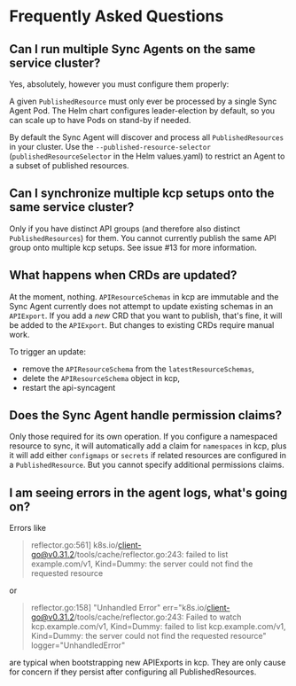 # Frequently Asked Questions

## Can I run multiple Sync Agents on the same service cluster?

Yes, absolutely, however you must configure them properly:

A given `PublishedResource` must only ever be processed by a single Sync Agent Pod. The Helm chart
configures leader-election by default, so you can scale up to have Pods on stand-by if needed.

By default the Sync Agent will discover and process all `PublishedResources` in your cluster. Use
the `--published-resource-selector` (`publishedResourceSelector` in the Helm values.yaml) to
restrict an Agent to a subset of published resources.

## Can I synchronize multiple kcp setups onto the same service cluster?

Only if you have distinct API groups (and therefore also distinct `PublishedResources`) for them.
You cannot currently publish the same API group onto multiple kcp setups. See issue #13 for more
information.

## What happens when CRDs are updated?

At the moment, nothing. `APIResourceSchemas` in kcp are immutable and the Sync Agent currently does
not attempt to update existing schemas in an `APIExport`. If you add a _new_ CRD that you want to
publish, that's fine, it will be added to the `APIExport`. But changes to existing CRDs require
manual work.

To trigger an update:

* remove the `APIResourceSchema` from the `latestResourceSchemas`,
* delete the `APIResourceSchema` object in kcp,
* restart the api-syncagent

## Does the Sync Agent handle permission claims?

Only those required for its own operation. If you configure a namespaced resource to sync, it will
automatically add a claim for `namespaces` in kcp, plus it will add either `configmaps` or `secrets`
if related resources are configured in a `PublishedResource`. But you cannot specify additional
permissions claims.

## I am seeing errors in the agent logs, what's going on?

Errors like

> reflector.go:561] k8s.io/client-go@v0.31.2/tools/cache/reflector.go:243: failed to list
> example.com/v1, Kind=Dummy: the server could not find the requested resource

or

> reflector.go:158] "Unhandled Error" err="k8s.io/client-go@v0.31.2/tools/cache/reflector.go:243:
> Failed to watch kcp.example.com/v1, Kind=Dummy: failed to list kcp.example.com/v1, Kind=Dummy:
> the server could not find the requested resource" logger="UnhandledError"

are typical when bootstrapping new APIExports in kcp. They are only cause for concern if they
persist after configuring all PublishedResources.
